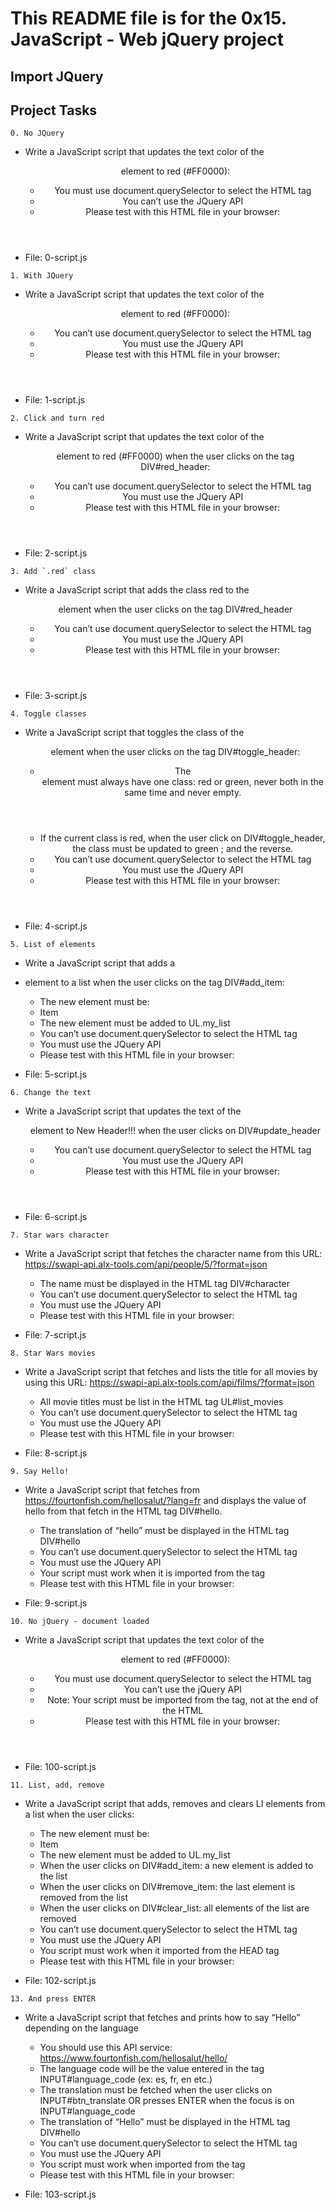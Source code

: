 # This README file is for the 0x15. JavaScript - Web jQuery project

## Import JQuery

<head>
    <script src="https://code.jquery.com/jquery-3.2.1.min.js"></script>
</head>

## Project Tasks

```0. No JQuery```

* Write a JavaScript script that updates the text color of the <header> element to red (#FF0000):

    * You must use document.querySelector to select the HTML tag  
    * You can’t use the JQuery API    
    * Please test with this HTML file in your browser:    
* File: 0-script.js
 
```1. With JQuery```

* Write a JavaScript script that updates the text color of the <header> element to red (#FF0000):

    * You can’t use document.querySelector to select the HTML tag   
    * You must use the JQuery API   
    * Please test with this HTML file in your browser:  
* File: 1-script.js
 
```2. Click and turn red```

* Write a JavaScript script that updates the text color of the <header> element to red (#FF0000) when the user clicks on the tag DIV#red_header:

    * You can’t use document.querySelector to select the HTML tag   
    * You must use the JQuery API   
    * Please test with this HTML file in your browser:  
* File: 2-script.js
 
```3. Add `.red` class```

* Write a JavaScript script that adds the class red to the <header> element when the user clicks on the tag DIV#red_header

    * You can’t use document.querySelector to select the HTML tag   
    * You must use the JQuery API   
    * Please test with this HTML file in your browser:  
* File: 3-script.js
 
```4. Toggle classes```

* Write a JavaScript script that toggles the class of the <header> element when the user clicks on the tag DIV#toggle_header:

    * The <header> element must always have one class: red or green, never both in the same time and never empty.   
    * If the current class is red, when the user click on DIV#toggle_header, the class must be updated to green ; and the reverse.  
    * You can’t use document.querySelector to select the HTML tag   
    * You must use the JQuery API   
    * Please test with this HTML file in your browser:  
* File: 4-script.js
 
```5. List of elements```

* Write a JavaScript script that adds a <li> element to a list when the user clicks on the tag DIV#add_item:

    * The new element must be: <li>Item</li>    
    * The new element must be added to UL.my_list   
    * You can’t use document.querySelector to select the HTML tag
    * You must use the JQuery API   
    * Please test with this HTML file in your browser:
* File: 5-script.js
 
```6. Change the text```

* Write a JavaScript script that updates the text of the <header> element to New Header!!! when the user clicks on DIV#update_header

    * You can’t use document.querySelector to select the HTML tag   
    * You must use the JQuery API   
    * Please test with this HTML file in your browser:  
* File: 6-script.js
 
```7. Star wars character```

* Write a JavaScript script that fetches the character name from this URL: https://swapi-api.alx-tools.com/api/people/5/?format=json

    * The name must be displayed in the HTML tag DIV#character    
    * You can’t use document.querySelector to select the HTML tag 
    * You must use the JQuery API 
    * Please test with this HTML file in your browser:    
* File: 7-script.js
 
```8. Star Wars movies```

* Write a JavaScript script that fetches and lists the title for all movies by using this URL: https://swapi-api.alx-tools.com/api/films/?format=json

    * All movie titles must be list in the HTML tag UL#list_movies    
    * You can’t use document.querySelector to select the HTML tag 
    * You must use the JQuery API 
    * Please test with this HTML file in your browser:    
* File: 8-script.js
 
```9. Say Hello!```

* Write a JavaScript script that fetches from https://fourtonfish.com/hellosalut/?lang=fr and displays the value of hello from that fetch in the HTML tag DIV#hello.

    * The translation of “hello” must be displayed in the HTML tag DIV#hello
    * You can’t use document.querySelector to select the HTML tag
    * You must use the JQuery API
    * Your script must work when it is imported from the <head> tag
    * Please test with this HTML file in your browser:
* File: 9-script.js
 
```10. No jQuery - document loaded```

* Write a JavaScript script that updates the text color of the <header> element to red (#FF0000):

    * You must use document.querySelector to select the HTML tag    
    * You can’t use the jQuery API  
    * Note: Your script must be imported from the <head> tag, not at the end of the HTML    
    * Please test with this HTML file in your browser:  
* File: 100-script.js
 
```11. List, add, remove```

* Write a JavaScript script that adds, removes and clears LI elements from a list when the user clicks:

    * The new element must be: <li>Item</li>  
    * The new element must be added to UL.my_list 
    * When the user clicks on DIV#add_item: a new element is added to the list    
    * When the user clicks on DIV#remove_item: the last element is removed from the list  
    * When the user clicks on DIV#clear_list: all elements of the list are removed    
    * You can’t use document.querySelector to select the HTML tag 
    * You must use the JQuery API 
    * You script must work when it imported from the HEAD tag 
    * Please test with this HTML file in your browser:    

* File: 102-script.js
 
```13. And press ENTER```

* Write a JavaScript script that fetches and prints how to say “Hello” depending on the language

    * You should use this API service: https://www.fourtonfish.com/hellosalut/hello/    
    * The language code will be the value entered in the tag INPUT#language_code (ex: es, fr, en etc.)  
    * The translation must be fetched when the user clicks on INPUT#btn_translate OR presses ENTER when the focus   is on INPUT#language_code 
    * The translation of “Hello” must be displayed in the HTML tag DIV#hello  
    * You can’t use document.querySelector to select the HTML tag 
    * You must use the JQuery API 
    * You script must work when imported from the <head> tag  
    * Please test with this HTML file in your browser:    
* File: 103-script.js
 